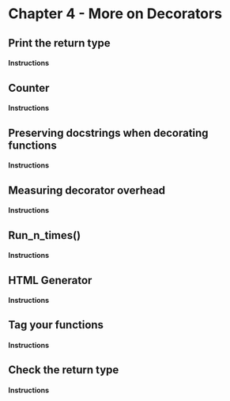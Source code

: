 # Chapter 4 - More on Decorators


## Print the return type

#### Instructions


## Counter

#### Instructions


## Preserving docstrings when decorating functions

#### Instructions


## Measuring decorator overhead

#### Instructions


## Run_n_times()

#### Instructions


## HTML Generator

#### Instructions


## Tag your functions

#### Instructions


## Check the return type

#### Instructions